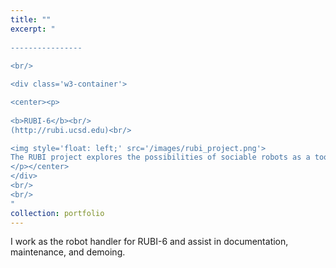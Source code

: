 ```yaml
---
title: ""
excerpt: "  
  
----------------
  
<br/>

<div class='w3-container'>

<center><p>
  
<b>RUBI-6</b><br/>
(http://rubi.ucsd.edu)<br/>

<img style='float: left;' src='/images/rubi_project.png'>
The RUBI project explores the possibilities of sociable robots as a tool for education and enrichment for toddlers in early childhood education environments.
</p></center>
</div>
<br/>
<br/>
"
collection: portfolio
---
```


I work as the robot handler for RUBI-6 and assist in documentation, maintenance, and demoing.
